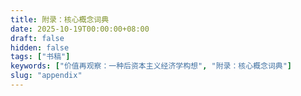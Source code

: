 ```yaml
---
title: 附录：核心概念词典
date: 2025-10-19T00:00:00+08:00
draft: false
hidden: false
tags: ["书稿"]
keywords: ["价值再观察：一种后资本主义经济学构想", "附录：核心概念词典"]
slug: "appendix"
---
```

